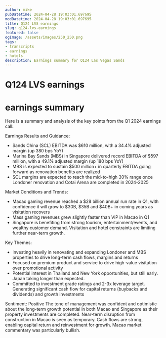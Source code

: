 ```yaml
---
author: mike
pubDatetime: 2024-04-28 19:03:01.697695
modDatetime: 2024-04-28 19:03:01.697695
title: Q124 LVS earnings
slug: q124-lvs-earnings
featured: false
ogImage: /assets/images/250_250.png
tags:
- transcripts
- earnings
- hotels
description: Earnings summary for Q124 Las Vegas Sands
---
```

# Q124 LVS earnings

# earnings summary
Here is a summary and analysis of the key points from the Q1 2024 earnings call:

Earnings Results and Guidance:
- Sands China (SCL) EBITDA was $610 million, with a 34.4% adjusted margin (up 380 bps YoY) 
- Marina Bay Sands (MBS) in Singapore delivered record EBITDA of $597 million, with a 49.1% adjusted margin (up 180 bps YoY)
- MBS is expected to sustain $500 million+ in quarterly EBITDA going forward as renovation benefits are realized
- SCL margins are expected to reach the mid-to-high 30% range once Londoner renovation and Cotai Arena are completed in 2024-2025

Market Conditions and Trends:
- Macao gaming revenue reached a $28 billion annual run rate in Q1, with confidence it will grow to $30B, $35B and $40B+ in coming years as visitation recovers
- Mass gaming revenues grew slightly faster than VIP in Macao in Q1
- Singapore is benefiting from strong tourism, entertainment/events, and wealthy customer demand. Visitation and hotel constraints are limiting further near-term growth.

Key Themes:
- Investing heavily in renovating and expanding Londoner and MBS properties to drive long-term cash flows, margins and returns 
- Focused on premium product and service to drive high-value visitation over promotional activity 
- Potential interest in Thailand and New York opportunities, but still early. Japan taking longer than expected.
- Committed to investment grade ratings and 2-3x leverage target. Generating significant cash flow for capital returns (buybacks and dividends) and growth investments

Sentiment: Positive 
The tone of management was confident and optimistic about the long-term growth potential in both Macao and Singapore as their property investments are completed. Near-term disruption from construction in Macao is seen as temporary. Cash flows are strong, enabling capital return and reinvestment for growth. Macao market commentary was particularly bullish.